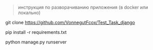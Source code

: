 > инструкция по разворачиванию приложения (в docker или локально)

git clone https://github.com/VonnegutFcox/Test_Task_django

pip install -r requirements.txt

python manage.py runserver
